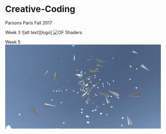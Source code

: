 # Creative-Coding
Parsons Paris Fall 2017

Week 3
![alt text][logo]
![OF Shaders](https://github.com/baice963/Creative-Coding/blob/master/homework_week3/giphy-downsized-large.gif?raw=true "Logo Title Text 1")

Week 5
[![Paper Planes Video](https://github.com/baice963/Creative-Coding/blob/master/homework_week5/Assets/Screen%20Shot%202017-10-08%20at%2015.02.40.png?raw=true)](  https://vimeo.com/237278637)

  
  
  
